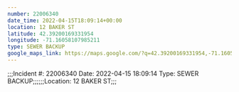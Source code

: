```yaml
---
number: 22006340
date_time: 2022-04-15T18:09:14+00:00
location: 12 BAKER ST
latitude: 42.39200169331954
longitude: -71.16058107985211
type: SEWER BACKUP
google_maps_link: https://maps.google.com/?q=42.39200169331954,-71.16058107985211
---
```


;;;Incident #: 22006340  Date: 2022-04-15 18:09:14   Type: SEWER BACKUP;;;;;;Location: 12 BAKER ST;;;
